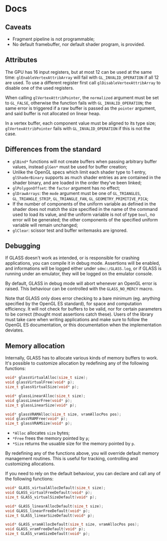 # Docs

## Caveats

- Fragment pipeline is not programmable;
- No default framebuffer, nor default shader program, is provided.

## Attributes

The GPU has 16 input registers, but at most 12 can be used at the same time: `glEnableVertexAttribArray` will fail with `GL_INVALID_OPERATION` if all 12 are used. To use a different register first call `glDisableVertexAttribArray` to disable one of the used registers.

When calling `glVertexAttribPointer`, the `normalized` argument must be set to `GL_FALSE`, otherwise the function fails with `GL_INVALID_OPERATION`; the same error is triggered if a raw buffer is passed as the `pointer` argument, and said buffer is not allocated on linear heap.

In a vertex buffer, each component value must be aligned to its type size; `glVertexAttribPointer` fails with `GL_INVALID_OPERATION` if this is not the case.

## Differences from the standard

- `glBind*` functions will not create buffers when passing arbitrary buffer values, instead `glGen*` must be used for buffer creation;
- Unlike the OpenGL specs which limit each shader type to 1 entry, `glShaderBinary` supports as much shader entries as are contained in the shader binary, and are loaded in the order they've been linked;
- `glPolygonOffset`: the `factor` argument has no effect;
- `glDrawArrays`: the `mode` argument must be one of `GL_TRIANGLES`, `GL_TRIANGLE_STRIP`, `GL_TRIANGLE_FAN`, `GL_GEOMETRY_PRIMITIVE_PICA`;
- If the number of components of the uniform variable as defined in the shader does not match the size specified in the name of the command used to load its value, and the uniform variable is not of type `bool`, no error will be generated; the other components of the specified uniform variable will remain unchanged;
- `glClear`: scissor test and buffer writemasks are ignored.

## Debugging

If GLASS doesn't work as intended, or is responsible for crashing applications, you can compile it in debug mode. Assertions will be enabled, and informations will be logged either under `sdmc:/GLASS.log`, or if GLASS is running under an emulator, they will be logged on the emulator console.

By default, GLASS in debug mode will abort whenever an OpenGL error is raised. This behaviour can be controlled with the `GLASS_NO_MERCY` macro.

Note that GLASS only does error checking to a bare minimum (eg. anything specified by the OpenGL ES standard), for space and computation efficiency. It will not check for buffers to be valid, nor for certain parameters to be correct (thought most assertions catch these). Users of the library must take care when writing applications and make sure to follow the OpenGL ES documentation, or this documentation when the implementation deviates.

## Memory allocation

Internally, GLASS has to allocate various kinds of memory buffers to work. It's possible to customize allocation by redefining any of the following functions:

```c
void* glassVirtualAlloc(size_t size);
void glassVirtualFree(void* p);
size_t glassVirtualSize(void* p);

void* glassLinearAlloc(size_t size);
void glassLinearFree(void* p);
size_t glassLinearSize(void* p);

void* glassVRAMAlloc(size_t size, vramAllocPos pos);
void glassVRAMFree(void* p);
size_t glassVRAMSize(void* p);
```

- `*Alloc` allocates `size` bytes;
- `*Free` frees the memory pointed by `p`;
- `*Size` returns the usuable size for the memory pointed by `p`.

By redefining any of the functions above, you will override default memory management routines. This is useful for tracking, controlling and customizing allocations.

If you need to rely on the default behaviour, you can declare and call any of the following functions:

```c
void* GLASS_virtualAllocDefault(size_t size);
void GLASS_virtualFreeDefault(void* p);
size_t GLASS_virtualSizeDefault(void* p);

void* GLASS_linearAllocDefault(size_t size);
void GLASS_linearFreeDefault(void* p);
size_t GLASS_linearSizeDefault(void* p);

void* GLASS_vramAllocDefault(size_t size, vramAllocPos pos);
void GLASS_vramFreeDefault(void* p);
size_t GLASS_vramSizeDefault(void* p);
```
